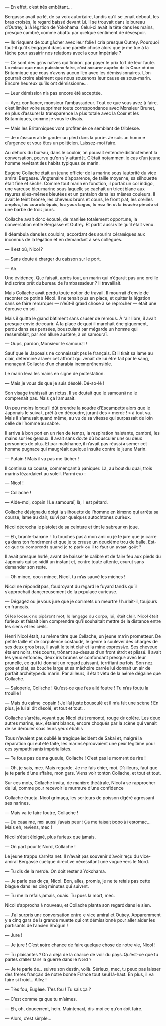 — En effet, c’est très embêtant…

Bergasse avait parlé, de sa voix autoritaire, tandis qu’il se tenait debout,
les bras croisés, le regard baissé devant lui. Il se trouvait dans le bureau
d’Outrey, à là légation de Yokohama. Celui-ci avait la tête dans les mains,
presque cambré, comme abattu par quelque sentiment de désespoir.

— Ils risquent de tout gâcher avec leur folie ! cria presque Outrey. Pourquoi
faut-il qu’il s’engagent dans une pareille chose alors que je me tue à la tâche
pour assainir nos relations avec la cour Impériale ?

— Ce sont des gens naïves qui finiront par payer le prix fort de leur faute.
Le mieux que nous puissions faire, c’est assurer auprès de la Cour et des
Britannique que nous n’avons aucun lien avec les démissionnaires. L’on pourrait
croire aisément que nous soutenons leur cause en sous-marin. Encore heureux
qu’ils ont démissionné…

— Leur démission n’a pas encore été acceptée.

— Ayez confiance, monsieur l’ambassadeur. Tout ce que vous avez à faire, c’est
limiter voire supprimer toute correspondance avec Monsieur Brunet, en plus
d’assurer la transparence la plus totale avec la Cour et les Britanniques,
comme je vous le disais.

— Mais les Britanniques vont profiter de ce semblant de faiblesse.

— Je m’assurerai de garder un pied dans la porte. Je suis un homme d’urgence et
vous êtes un politicien. Laissez-moi faire.

Au dehors du bureau, dans le couloir, on pouvait entendre distinctement la
conversation, pourvu qu’on s’y attardât. C’était notamment le cas d’un jeune
homme revêtant des habits typiques de marin.

Eugène Collache était un jeune officier de la marine sous l’autorité du vice
amiral Bergasse. Vingtenaire d’apparence, de taille moyenne, sa silhouette
était fine et sèche. Comme tout marin en fonction, il portait un col indigo,
une vareuse bleu marine sous laquelle se cachait un tricot blanc aux rayures
elles-mêmes bleutées et un pantalon dans les mêmes couleurs. Il avait le teint
bronzé, les cheveux bruns et cours, le front plat, les oreilles amples, les
sourcils épais, les yeux larges, le nez fin et la bouche pincée et une barbe
de trois jours.

Collache avait donc écouté, de manière totalement opportune, la conversation
entre Bergasse et Outrey. Et partit aussi vite qu’il était venu.

Il déambula dans les couloirs, accordant des sourirs céramiques aux inconnus
de la légation et en demandant à ses collégues.

— Il est où, Nicol ?

— Sans doute à charger du caisson sur le port.

— Ah.

Une évidence. Que faisait, après tout, un marin qui n’égarait pas une oreille
indiscrète prềt du bureau de l’ambassadeur ? Il travaillait.

Mais Collache avait perdu toute notion de travail. Il mourrait d’envie de
raconter ce potin à Nicol. Il ne tenait plus en place, et quitter la légation
sans se faire remarquer — n’eût-il grand chose à se reprocher — était une
épreuve en soi.

Mais il quitta le grand bâtiment sans causer de remous. À l’air libre, il avait
presque envie de courir. À la place de quoi il marchait énergiquement, perdu
dans ses pensées, bousculant par mégarde un homme qui ressemblait, par son
allure austère, à un samouraï.

— Oups, pardon, Monsieur le samouraï !

Sauf que le Japonais ne connaissait pas le français. Et il tirait sa lame au
clair, déterminé à laver cet affront qui venait de lui être fait par le sang,
menaçant Collache d’un charabia incompréhensible.

Le marin leva les mains en signe de protestation.

— Mais je vous dis que je suis désolé. Dé-so-lé !

Son visage trahissait un rictus. Il se doutait que le samouraï ne le comprenait
pas. Mais ça l’amusait.

Un peu moins lorsqu’il dût prendre la poudre d’Escampette alors que le Japonais
le suivait, prêt à en découdre, jurant des « merde ! » à tout va. Mais il
s’amusait quand même, au vu de sa vitesse qui surpassait de loin celle de
l’homme au sabre.

Il arriva à bon port en un rien de temps, la respiration haletante, cambré, les
mains sur les genoux. Il avait sans doute dû bousculer une ou deux personnes
de plus. Et par malchance, il n’avait pas réussi à semer cet homme pugnace qui
maugréait quelque insulte contre le jeune Marin.

— Putain ! Mais il va pas me lâcher !

Il continua sa course, commençant à paniquer. Là, au bout du quai, trois marins
lézardaient au soleil. Parmi eux :

— Nicol !

— Collache !

— Aide-moi, copain ! Le samouraï, là, il est pétard.

Collache désigna du doigt la silhouette de l’homme en kimono qui arrêta sa
course, lame au clair, suivi par quelques autochtones curieux.

Nicol décrocha le pistolet de sa ceinture et tint le sabreur en joue.

— Eh, branle-banane ! Tu touches pas à mon ami ou je te jure que je carre ça
dans ton fondement et que je te creuse un deuxième trou de balle. Est-ce que
tu comprends quand je te parle ou il te faut un avant-goût ?

Il avait presque hurlé, avant de baisser le calibre et de faire feu aux pieds
du Japonais qui se raidit un instant et, contre toute attente, courut sans
demander son reste.

— Oh mince, oooh mince, Nicol, tu m’as sauvé les miches !

Nicol ne répondit pas, foudroyant du regard le fuyard tandis qu’il s’approchait
dangereusement de la populace curieuse.

— Dégagez ou je vous jure que je commets un meurtre ! hurlait-il, toujours
en français.

Si les locaux ne pipèrent mot, le langage du corps, lui, était clair. Nicol
était furieux et faisait bien comprendre qu’il souhaitait mettre de la
distance entre les siens et les civils.

Henri Nicol était, au même titre que Collache, un jeune marin prometteur. De
petite taille et de corpulence costaude, le genre à soulever des charges de
ses deux gros bras, il avait le teint clair et la mine expressive. Ses cheveux
étaient noirs, très courts, trônant au-dessus d’un front étroit et plissé. Il
avait les yeux enfoncés, deux iris brunes se confondant presque avec leur
prunelle, ce qui lui donnait un regard puissant, terrifiant parfois. Son nez
gros et plat, sa bouche large et sa mâchoire carrée lui donnait un air de
parfait archétype du marin. Par ailleurs, il était vêtu de la même dégaine
que Collache.

— Saloperie, Collache ! Qu’est-ce que t’es allé foutre ! Tu m’as foutu la
trouille !

— Mais du calme, copain ! Je l’ai juste bousculé et il m’a fait une scène !
En plus, je lui ai dit désolé, et tout et tout…

Collache s’arrêta, voyant que Nicol était remonté, rouge de colère. Les deux
autres marins, eux, étaient blancs, encore choqués par la scène qui venait de
se dérouler sous leurs yeux ébahis.

Tous n’avaient pas oublié le tragique incident de Sakai et, malgré la
réparation qui eut été faite, les marins éprouvaient une peur légitime pour
ces sympathisants impérialistes.

— Te fous pas de ma gueule, Collache ! C’est pas le moment de rire !

— Oh, je sais, mec. Mais regarde. Je me fais chier, moi. D’ailleurs, faut que
je te parle d’une affaire, mon gars. Viens voir tonton Collache, et tout et
tout.

Sur ces mots, Collache invita, de manière théâtrale, Nicol à se rapprocher de
lui, comme pour recevoir le murmure d’une confidence.

Collache éructa. Nicol grimaça, les senteurs de poisson digéré agressant ses
narines.

— Mais va te faire foutre, Collache !

— Du caaalme, moi aussi j’avais peur ! Ça me faisait bobo à l’estomac… Mais eh,
reviens, mec !

Nicol s’était éloigné, plus furieux que jamais.

— On part pour le Nord, Collache !

Le jeune trappu s’arrêta net. Il n’avait pas souvenir d’avoir reçu du
vice-amiral Bergasse quelque directive nécessitant une vogue vers le Nord.

— Tu dis de la merde. On doit rester à Yokohama.

— Je parle pas de ça, Nicol. Bon, allez, promis, je ne te refais pas cette
blague dans les cinq minutes qui suivent.

— Tu me la refais jamais, ouais. Tu pues la mort, mec.

Nicol s’approcha à nouveau, et Collache planta son regard dans le sien.

— J’ai surpris une conversation entre le vice amiral et Outrey. Apparemment y a
cinq gars de la grande muette qui ont démissionné pour aller aider les
partisants de l’ancien Shōgun !

— Jure !

— Je jure ! C’est notre chance de faire quelque chose de notre vie, Nicol !

— Tu plaisantes ? On a déjà de la chance de voir du pays. Qu’est-ce que tu
parles d’aller faire la guerre dans le Nord ?

— Je te parle de… suivre son destin, voilà. Sérieux, mec, tu peux pas laisser
des frères français de notre bonne France tout seul là-haut. En plus, il va
faire si froid… Allez !

— T’es fou, Eugène. T’es fou ! Tu sais ça ?

— C’est comme ça que tu m’aimes.

— Eh, oh, doucement, hein. Maintenant, dis-moi ce qu’on doit faire.

— Alors, c’est simple…
